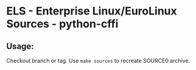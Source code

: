 # ELS - Enterprise Linux/EuroLinux Sources - python-cffi
 
## Usage:
  Checkout branch or tag. Use `make sources` to recreate  SOURCE0 archive.
